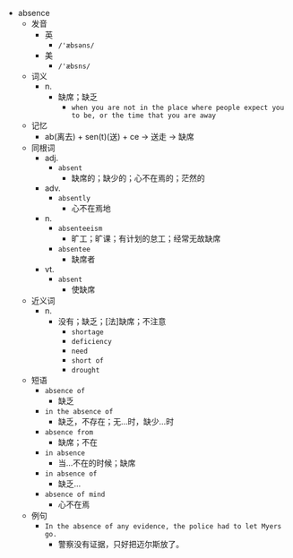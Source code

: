 - absence
  - 发音
    - 英
      - `/'æbsəns/`
    - 美
      - `/'æbsns/`
  - 词义
    - n.
      - 缺席；缺乏
        - `when you are not in the place where people expect you to be, or the time that you are away`
  - 记忆
    - ab(离去) + sen(t)(送) + ce → 送走 → 缺席
  - 同根词
    - adj.
      - `absent`
        - 缺席的；缺少的；心不在焉的；茫然的
    - adv.
      - `absently`
        - 心不在焉地
    - n.
      - `absenteeism`
        - 旷工；旷课；有计划的怠工；经常无故缺席
      - `absentee`
        - 缺席者
    - vt.
      - `absent`
        - 使缺席
  - 近义词
    - n.
      - 没有；缺乏；[法]缺席；不注意
        - `shortage`
        - `deficiency`
        - `need`
        - `short of`
        - `drought`
  - 短语
    - `absence of`
      - 缺乏 
    - `in the absence of`
      - 缺乏，不存在；无…时，缺少…时 
    - `absence from`
      - 缺席；不在 
    - `in absence`
      - 当…不在的时候；缺席 
    - `in absence of`
      - 缺乏… 
    - `absence of mind`
      - 心不在焉 
  - 例句
    - `In the absence of any evidence, the police had to let Myers go.`
      - 警察没有证据，只好把迈尔斯放了。

